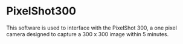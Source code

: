# PixelShot300
This software is used to interface with the PixelShot 300, a one pixel camera designed to capture a 300 x 300 image within 5 minutes. 
